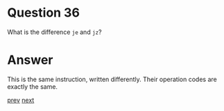 
# Question 36


What is the difference `je` and `jz`?


# Answer




This is the same instruction, written differently. Their operation codes
are exactly the same.




[prev](35.md) [next](37.md)
